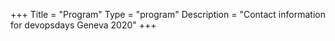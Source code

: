 +++
Title = "Program"
Type = "program"
Description = "Contact information for devopsdays Geneva 2020"
+++
